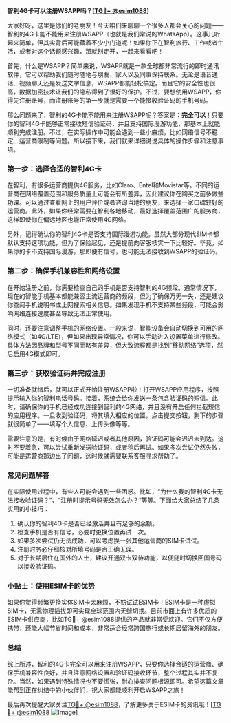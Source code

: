 **智利4G卡可以注册WSAPP吗？[[TG💪+ @esim1088](https://t.me/s/esim1088)]**

大家好呀，这里是你们的老朋友！今天咱们来聊聊一个很多人都会关心的问题——智利的4G卡能不能用来注册WSAPP（也就是我们常说的WhatsApp）。这事儿听起来简单，但其实背后可能藏着不少小门道呢！如果你正在智利旅行、工作或者生活，或者对这个话题感兴趣，那就别走开，一起来看看吧！

首先，什么是WSAPP？简单来说，WSAPP就是一款全球都非常流行的即时通讯软件，它可以帮助我们随时随地与朋友、家人以及同事保持联系。无论是语音通话、视频聊天还是发送文字信息，WSAPP都能轻松搞定。而且它的安全性也很高，数据加密技术让我们的隐私得到了很好的保护。不过，要想使用WSAPP，你得先注册账号，而注册账号的第一步就是需要一个能接收验证码的手机号码。

那么问题来了，智利的4G卡能不能用来注册WSAPP呢？答案是：**完全可以**！只要你的智利4G卡能够正常接收短信验证码，并且支持国际漫游功能，那基本上就能顺利完成注册。不过，在实际操作中可能会遇到一些小麻烦，比如网络信号不稳定、运营商限制等问题。所以接下来，我们就来详细说说具体的操作步骤和注意事项。

### **第一步：选择合适的智利4G卡**
在智利，有很多运营商提供4G服务，比如Claro、Entel和Movistar等。不同的运营商在网络覆盖范围和服务质量上可能会有所差异，因此建议你在购买之前多做些功课。可以通过查看网上的用户评价或者咨询当地的朋友，来选择一家口碑较好的运营商。此外，如果你经常需要在智利各地移动，最好选择覆盖范围广的服务商，这样即使你在偏远地区也能正常使用4G网络。

另外，记得确认你的智利4G卡是否支持国际漫游功能。虽然大部分现代SIM卡都默认支持这项功能，但为了保险起见，还是提前向客服核实一下比较好。毕竟，如果你的卡不支持国际漫游，那即便有信号，也可能无法接收到WSAPP的验证码。

### **第二步：确保手机兼容性和网络设置**
在开始注册之前，你需要检查自己的手机是否支持智利的4G频段。通常情况下，现在的智能手机基本都能兼容主流运营商的频段，但为了确保万无一失，还是建议你查阅手机说明书或上网搜索相关信息。如果发现手机不支持某些频段，可能会影响网络连接速度甚至导致无法正常使用。

同时，还要注意调整手机的网络设置。一般来说，智能设备会自动切换到可用的网络模式（如4G/LTE），但如果出现异常情况，你可以手动进入设置菜单进行修改。具体方法因品牌和型号不同而略有差异，但大致流程都是找到“移动网络”选项，然后启用4G模式即可。

### **第三步：获取验证码并完成注册**
一切准备就绪后，就可以正式开始注册WSAPP啦！打开WSAPP应用程序，按照提示输入你的智利电话号码。接着，系统会给你发送一条包含验证码的短信。此时，请确保你的手机已经成功连接到智利的4G网络，并且没有开启任何拦截短信的应用程序。一旦收到验证码，将其填入相应的位置，点击提交按钮，剩下的步骤就很简单了——填写个人信息、上传头像等等。

需要注意的是，有时候由于网络延迟或者其他原因，验证码可能会迟迟未到达。这时不要着急，可以尝试重新发送验证码，或者稍后再试。如果多次尝试仍然失败，可能是运营商那边出了问题，这时候就需要联系客服寻求帮助了。

### **常见问题解答**
在实际使用过程中，有些人可能会遇到一些困惑。比如，“为什么我的智利4G卡无法接收验证码？”、“注册时提示号码无效怎么办？”等等。下面给大家总结了几条实用的小技巧：

1. 确认你的智利4G卡是否已经激活并且有足够的余额。
2. 检查手机是否有信号，必要时更换位置再试一次。
3. 如果多次尝试仍无法成功，可以考虑换一张其他运营商的SIM卡试试。
4. 注册时务必仔细核对所填号码是否正确无误。
5. 对于长期居住在国外的人士，建议开通双卡双待功能，以便随时切换回国号码以接收验证码。

### **小贴士：使用ESIM卡的优势**
如果你觉得频繁更换实体SIM卡太麻烦，不妨试试ESIM卡！ESIM卡是一种虚拟SIM卡，无需物理插拔即可实现全球范围内无缝切换。目前市面上有许多优质的ESIM卡供应商，比如TG💪+ @esim1088提供的产品就非常受欢迎。它们不仅方便携带，还能大幅节省时间和成本，非常适合经常跨国旅行或长期居留海外的朋友。

### **总结**
综上所述，智利的4G卡完全可以用来注册WSAPP，只要你选择合适的运营商、确保手机兼容性良好，并且注意网络设置和验证码接收环节，整个过程其实并不复杂。当然，如果遇到特殊情况也不要慌张，耐心排查问题根源即可。希望这篇文章能帮到正在纠结中的小伙伴们，祝大家都能顺利开启WSAPP之旅！

最后再次提醒大家关注[TG💪+ @esim1088](https://t.me/s/esim1088)，了解更多关于ESIM卡的资讯哦！[[TG💪+ @esim1088](https://t.me/s/esim1088) ![Image](https://i.postimg.cc/4NQfJmqS/Snipaste-2025-05-13-00-14-12.png)]